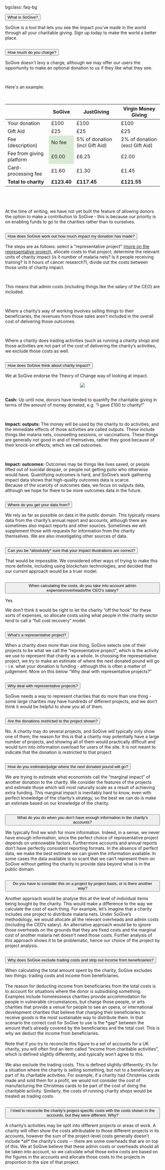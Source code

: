 bgclass: faq-bg

<div class="faq-bg">
</div>

<div class="col-md-12">
	<div class="col-md-offset-1 col-md-10">
		<div id="faqsection">
			<button class="accordion btn-lg black-font btn-accordion">What is SoGive?<span class="pull-right glyphicon glyphicon-plus"></span></button>
			<div class="panel">
				<p class="font-18 black-font">SoGive is a tool that lets you see the impact you’ve made in the world through all your charitable giving. Sign up today to make the world a better place.</p>
			</div>
			<!-- Cheap vertical space, you can increase or decrease it by changing the em level-->
			<div class="col-xs-12" style="height:1em;">
			<!-- End of cheap vertical space -->
			</div>
			<button class="accordion btn-lg black-font btn-accordion">How much do you charge?<span class="pull-right glyphicon glyphicon-plus"></span></button>
			<div class="panel">
				<p class="font-18 black-font">SoGive doesn't levy a charge, although we may offer our users the opportunity to make an optional donation to us if they like what they see.</p>
				<br>
				<p class="text-muted">Here's an example:</p>
				<br>
				<table class="table table-bordered">
					<thead>
						<tr>
							<th></th>
							<th>SoGive</th>
							<th>JustGiving</th>
							<th>Virgin Money Giving</th>
						</tr>
					</thead>
					<tbody>
						<tr>
							<td>Your donation</td>
							<td>£100</td>
							<td>£100</td>
							<td>£100</td>
						</tr>
						<tr>
							<td>Gift Aid</td>
							<td>£25</td>
							<td>£25</td>
							<td>£25</td>
						</tr>
						<tr>
							<td>Fee (description)</td>
							<td bgcolor="#D9EAD3">No fee</td>
							<td>5% of donation (incl Gift Aid)</td>
							<td>2% of donation (excl Gift Aid)</td>
						</tr>
						<tr>
							<td>Fee from giving platform</td>
							<td bgcolor="#D9EAD3">£0.00</td>
							<td>£6.25</td>
							<td>£2.00</td>
						</tr>
						<tr>
							<td>Card-processing fee</td>
							<td>£1.60</td>
							<td>£1.30</td>
							<td>£1.45</td>
						</tr>
						<tr>
							<td style="font-weight:bold">Total to charity</td>
							<td style="font-weight:bold">£123.40</td>
							<td style="font-weight:bold">£117.45</td>
							<td style="font-weight:bold">£121.55</td>
						</tr>
					</tbody>
				</table>
				<div class="col-md-12 hidden-sm hidden-xs" style="height:3em;">
				</div>
				<p class="font-18 black-font">
					At the time of writing, we have not yet built the feature of allowing donors the option to make a contribution to SoGive - this is because our priority is on enabling funds to go to the charities rather than to ourselves.
				</p>
			</div>
			<!-- Cheap vertical space, you can increase or decrease it by changing the em level-->
			<div class="col-xs-12" style="height:1em;">
			</div>
			<!-- End of cheap vertical space -->
			<button class="accordion btn-lg black-font btn-accordion">How does SoGive work out how much impact my donation has made?<span class="pull-right glyphicon glyphicon-plus"></span></button>
			<div class="panel">
				<p class="font-18 black-font">
					The steps are as follows: select a “representative project” <a href="#whatsarepresentativeprojectlink" id="whatsarepresentativeproject">(more on the representative project)</a>, allocate costs to that project, determine the relevant units of charity impact (is it number of malaria nets? Is it people receiving training? Is it hours of cancer research?), divide out the costs between those units of charity impact.
				</p>
				<br>
				<p class="font-18 black-font">
					This means that admin costs (including things like the salary of the CEO) are included.
				</p>
				<br>
				<p class="font-18 black-font">
					Where a charity’s way of working involves selling things to their beneficiaries, the revenues from those sales aren’t included in the overall cost of delivering those outcomes.
				</p>
				<br>
				<p class="font-18 black-font">
					Where a charity does trading activities (such as running a charity shop) and those activities are not part of the cost of delivering the charity’s activities, we exclude those costs as well.
				</p>
			</div>
			<!-- Cheap vertical space, you can increase or decrease it by changing the em level-->
			<div class="col-xs-12" style="height:1em;">
			</div>
			<!-- End of cheap vertical space -->
			<button class="accordion btn-lg black-font btn-accordion">How does SoGive think about charity impact?<span class="pull-right glyphicon glyphicon-plus"></span></button>
			<div class="panel">
				<p class="font-18 black-font">
					We at SoGive endorse the Theory of Change way of looking at impact.
				</p>
				<center>
					<img src="img/theory.of.change.png" class="faq-image">
				</center>
				<br>
				<p class="font-18 black-font">
					<b>Cash:</b> Up until now, donors have tended to quantify the charitable giving in terms of the amount of money donated, e.g. “I gave £100 to charity!”
				</p>
				<br>
				<p class="font-18 black-font">
					<b>Impact: outputs:</b> The money will be used by the charity to do activities, and the immediate effects of those activities are called outputs. These include things like malaria nets, counselling sessions, or vaccinations. These things are generally not good in and of themselves, rather they good because of their knock-on effects, which we call outcomes.
				</p>
				<br>
				<p class="font-18 black-font">
					<b>Impact: outcomes:</b> Outcomes may be things like lives saved, or people lifted out of suicidal despair, or people not getting polio who otherwise would have. Quantifying outcomes is hard, and SoGive’s work gathering impact data shows that high-quality outcomes data is scarce.
					<br>
					Because of the scarcity of outcomes data, we focus on outputs data, although we hope for there to be more outcomes data in the future.
				</p>
			</div>
			<!-- Cheap vertical space, you can increase or decrease it by changing the em level-->
			<div class="col-xs-12" style="height:1em;">
			</div>
			<!-- End of cheap vertical space -->
			<button class="accordion btn-lg black-font btn-accordion">Where do you get your data from?<span class="pull-right glyphicon glyphicon-plus"></span></button>
			<div class="panel">
				<p class="font-18 black-font">
					We rely as far as possible on data in the public domain. This typically means data from the charity’s annual report and accounts, although there are sometimes also impact reports and other sources. Sometimes we will supplement those with requests for information from the charity themselves. We are also investigating other sources of data.
				</p>
			</div>
			<!-- Cheap vertical space, you can increase or decrease it by changing the em level-->
			<div class="col-xs-12" style="height:1em;">
			</div>
			<!-- End of cheap vertical space -->
			<button class="accordion btn-lg black-font btn-accordion">Can you be *absolutely* sure that your impact illustrations are correct?<span class="pull-right glyphicon glyphicon-plus"></span></button>
			<div class="panel">
				<p class="font-18 black-font">
					That would be impossible. We considered other ways of trying to make this more definite, including using blockchain technologies, and decided that our current approach would be a truer model.
				</p>
			</div>
			<!-- Cheap vertical space, you can increase or decrease it by changing the em level-->
			<div class="col-xs-12" style="height:1em;">
			</div>
			<!-- End of cheap vertical space -->
			<button class="accordion btn-lg black-font btn-accordion">When calculating the costs, do you take into account admin expenses/overheads/the CEO’s salary?<span class="pull-right glyphicon glyphicon-plus"></span></button>
			<div class="panel">
				<div class="col-md-12">
					<p class="font-18 black-font">
						Yes
					</p>
				</div>
				<div class="col-md-12">
					<p class="font-18 black-font">
						We don’t think it would be right to let the charity “off the hook” for these sorts of expenses, so allocate costs using what people in the charity sector tend to call a “full cost recovery” model.
					</p>
				</div>
			</div>
			<!-- Cheap vertical space, you can increase or decrease it by changing the em level-->
			<div class="col-xs-12" style="height:1em;">
			</div>
			<!-- End of cheap vertical space -->
			<button class="accordion btn-lg black-font btn-accordion" id="representativebutton">What’s a representative project?<span class="pull-right glyphicon glyphicon-plus"></span></button>
			<div class="panel" id="#whatsarepresentativeproject">
				<p class="font-18 black-font" id="representativetext">
					When a charity does more than one thing, SoGive selects one of their projects to be what we call the “representative project”, which is the activity we use to represent that charity as a whole. In choosing the representative project, we try to make an estimate of where the next donated pound will go - i.e. what your donation is funding - although this is often a matter of judgement. More on this below “Why deal with representative projects?”
				</p>
			</div>
			<!-- Cheap vertical space, you can increase or decrease it by changing the em level-->
			<div class="col-xs-12" style="height:1em;">
			</div>
			<!-- End of cheap vertical space -->
			<button class="accordion btn-lg black-font btn-accordion">Why deal with representative projects?<span class="pull-right glyphicon glyphicon-plus"></span></button>
			<div class="panel">
				<p class="font-18 black-font">
					SoGive needs a way to represent charities that do more than one thing - some large charities may have hundreds of different projects, and we don’t think it would be helpful to show you all of them.
				</p>
			</div>
			<!-- Cheap vertical space, you can increase or decrease it by changing the em level-->
			<div class="col-xs-12" style="height:1em;">
			</div>
			<!-- End of cheap vertical space -->
			<button class="accordion btn-lg black-font btn-accordion">Are the donations restricted to the project shown?<span class="pull-right glyphicon glyphicon-plus"></span></button>
			<div class="panel">
				<p class="font-18 black-font">
					No. A charity may do several projects, and SoGive will typically only show one of them; the reason for this is that a charity may potentially have a large number of projects, and showing all of them would practically difficult and would turn into information overload for users of the site. It is not meant to indicate that the donation is restricted to that project
				</div>
			</div>
			<!-- Cheap vertical space, you can increase or decrease it by changing the em level-->
			<div class="col-xs-12" style="height:1em;">
			</div>
			<!-- End of cheap vertical space -->
			<button class="accordion btn-lg black-font btn-accordion">How do you estimate/judge where the next donated pound will go?<span class="pull-right glyphicon glyphicon-plus"></span></button>
			<div class="panel">
				<p class="font-18 black-font">
					We are trying to estimate what economists call the “marginal impact” of another donation to the charity. We consider the features of the projects and estimate those which will most naturally scale as a result of achieving extra funding. This marginal impact is inevitably hard to know, even with perfect knowledge of the charity’s strategy, so the best we can do is make an estimate based on our knowledge of the charity.
				</p>
			</div>
			<!-- Cheap vertical space, you can increase or decrease it by changing the em level-->
			<div class="col-xs-12" style="height:1em;">
			</div>
			<!-- End of cheap vertical space -->
			<button class="accordion btn-lg black-font btn-accordion">What do you do when you don’t have enough information in the charity’s accounts?<span class="pull-right glyphicon glyphicon-plus"></span></button>
			<div class="panel">
				<p class="font-18 black-font">
					We typically find we wish for more information. Indeed, in a sense, we never have enough information, since the perfect choice of representative project depends on unknowable factors. Furthermore accounts and annual reports don’t have perfectly consistent reporting formats. In the absence of perfect data, we make the best estimate we can given the information available. In some cases the data available is so scant that we can’t represent them on SoGive without getting the charity to provide data beyond what is in the public domain.
				</p>
			</div>
			<!-- Cheap vertical space, you can increase or decrease it by changing the em level-->
			<div class="col-xs-12" style="height:1em;">
			</div>
			<!-- End of cheap vertical space -->
			<button class="accordion btn-lg black-font btn-accordion">Do you have to consider this on a project by project basis, or is there another way?<span class="pull-right glyphicon glyphicon-plus"></span></button>
			<div class="panel">
				<p class="font-18 black-font">
					Another approach would be analyse this at the level of individual items being bought by the charity. This would make a difference to the way we calculate the cost of each thing. For example, let’s imagine that a charity includes one project to distribute malaria nets. Under SoGive’s methodology, we would allocate all the relevant overheads and admin costs (including the CEO’s salary). An alternative approach would be to ignore those overheads on the grounds that they are fixed costs and the marginal cost of another malaria net doesn’t need those costs. Further analysis of this approach shows it to be problematic, hence our choice of the project by project analysis.
				</p>
			</div>
			<!-- Cheap vertical space, you can increase or decrease it by changing the em level-->
			<div class="col-xs-12" style="height:1em;">
			</div>
			<!-- End of cheap vertical space -->
			<button class="accordion btn-lg black-font btn-accordion">Why does SoGive exclude trading costs and strip out income from beneficiaries?<span class="pull-right glyphicon glyphicon-plus"></span></button>
			<div class="panel">
				<p class="font-18 black-font">
					When calculating the total amount spent by the charity, SoGive excludes two things: trading costs and income from beneficiaries.
					<br><br>
					The reason for deducting income from beneficiaries from the total costs is to account for situations where the donor is subsidising something. Examples include homelessness charities provide accommodation for people in vulnerable circumstances, but charge those people, or arts charities that provide a venue for people to see an opera, or international development charities that believe that charging their beneficiaries to receive goods is the most sustainable way to distribute them. In that scenario the correct cost for SoGive to use is the *gap* between the amount that’s already covered by the beneficiaries and the total cost. This is why we deduct the income from beneficiaries.
					<br><br>
					Note that if you try to reconcile this figure to a set of accounts for a UK charity, you will often find an item called “income from charitable activities”, which is defined slightly differently, and typically won’t agree to this.
					<br><br>
					We also exclude the trading costs. This is defined slightly differently; it’s for a situation where the charity is selling something, but not to a beneficiary as part of its charitable activities. For example, if a charity had Christmas cards made and sold them for a profit, we would not consider the cost of manufacturing the Christmas cards to be part of the cost of doing the charitable activity. Similarly, the costs of running charity shops would be treated as trading costs.
				</p>
			</div>
			<!-- Cheap vertical space, you can increase or decrease it by changing the em level-->
			<div class="col-xs-12" style="height:1em;">
			</div>
			<!-- End of cheap vertical space -->
			<button class="accordion btn-lg black-font btn-accordion">I tried to reconcile the charity’s project-specific costs with the costs shown in the accounts, but they were different. Why?<span class="pull-right glyphicon glyphicon-plus"></span></button>
			<div class="panel">
				<p class="font-18 black-font">
					A charity’s activities may be split into different projects or areas of work. A charity will often show the costs attributable to those different projects in its accounts, however the sum of the project-level costs generally doesn’t include *all* the charity’s costs -- there are some overheads that are on top of this. We at SoGive believe that these admin costs or overheads should all be taken into account, so we calculate what those extra costs are based on the figures in the accounts and allocate those costs to the projects in proportion to the size of that project.
				</p>
			</div>
		</div>
	</div>
</div>